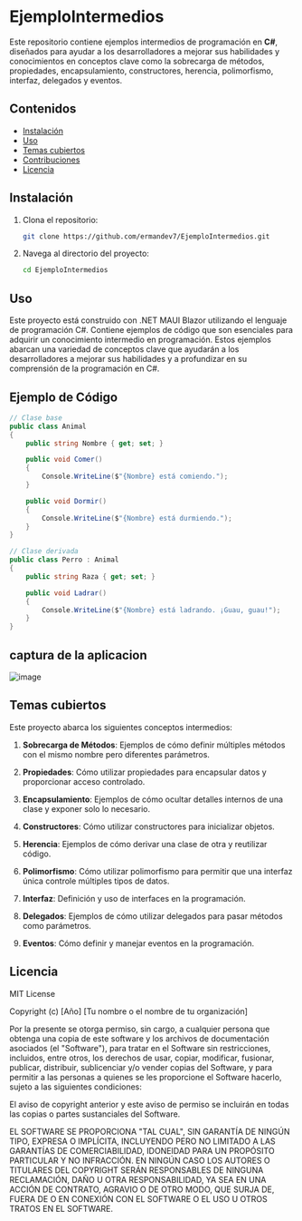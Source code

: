 # EjemploIntermedios

Este repositorio contiene ejemplos intermedios de programación en **C#**, diseñados para ayudar a los desarrolladores a mejorar sus habilidades y conocimientos en conceptos clave como la sobrecarga de métodos, propiedades, encapsulamiento, constructores, herencia, polimorfismo, interfaz, delegados y eventos.

## Contenidos

- [Instalación](#instalación)
- [Uso](#uso)
- [Temas cubiertos](#temas-cubiertos)
- [Contribuciones](#contribuciones)
- [Licencia](#licencia)

## Instalación

1. Clona el repositorio:

    ```bash
    git clone https://github.com/ermandev7/EjemploIntermedios.git
    ```

2. Navega al directorio del proyecto:

    ```bash
    cd EjemploIntermedios
    ```

## Uso

Este proyecto está construido con .NET MAUI Blazor utilizando el lenguaje de programación C#. Contiene ejemplos de código que son esenciales para adquirir un conocimiento intermedio en programación. Estos ejemplos abarcan una variedad de conceptos clave que ayudarán a los desarrolladores a mejorar sus habilidades y a profundizar en su comprensión de la programación en C#.

## Ejemplo de Código

```csharp
// Clase base
public class Animal
{
    public string Nombre { get; set; }

    public void Comer()
    {
        Console.WriteLine($"{Nombre} está comiendo.");
    }

    public void Dormir()
    {
        Console.WriteLine($"{Nombre} está durmiendo.");
    }
}

// Clase derivada
public class Perro : Animal
{
    public string Raza { get; set; }

    public void Ladrar()
    {
        Console.WriteLine($"{Nombre} está ladrando. ¡Guau, guau!");
    }
}
```
## captura de la aplicacion 
![image](https://github.com/user-attachments/assets/354e7e80-d7fb-478d-9093-504cdc68a07e)

## Temas cubiertos

Este proyecto abarca los siguientes conceptos intermedios:

1. **Sobrecarga de Métodos**: Ejemplos de cómo definir múltiples métodos con el mismo nombre pero diferentes parámetros.

2. **Propiedades**: Cómo utilizar propiedades para encapsular datos y proporcionar acceso controlado.

3. **Encapsulamiento**: Ejemplos de cómo ocultar detalles internos de una clase y exponer solo lo necesario.

4. **Constructores**: Cómo utilizar constructores para inicializar objetos.

5. **Herencia**: Ejemplos de cómo derivar una clase de otra y reutilizar código.

6. **Polimorfismo**: Cómo utilizar polimorfismo para permitir que una interfaz única controle múltiples tipos de datos.

7. **Interfaz**: Definición y uso de interfaces en la programación.

8. **Delegados**: Ejemplos de cómo utilizar delegados para pasar métodos como parámetros.

9. **Eventos**: Cómo definir y manejar eventos en la programación.

## Licencia
MIT License

Copyright (c) [Año] [Tu nombre o el nombre de tu organización]

Por la presente se otorga permiso, sin cargo, a cualquier persona que obtenga una copia de este software y los archivos de documentación asociados (el "Software"), para tratar en el Software sin restricciones, incluidos, entre otros, los derechos de usar, copiar, modificar, fusionar, publicar, distribuir, sublicenciar y/o vender copias del Software, y para permitir a las personas a quienes se les proporcione el Software hacerlo, sujeto a las siguientes condiciones:

El aviso de copyright anterior y este aviso de permiso se incluirán en todas las copias o partes sustanciales del Software.

EL SOFTWARE SE PROPORCIONA "TAL CUAL", SIN GARANTÍA DE NINGÚN TIPO, EXPRESA O IMPLÍCITA, INCLUYENDO PERO NO LIMITADO A LAS GARANTÍAS DE COMERCIABILIDAD, IDONEIDAD PARA UN PROPÓSITO PARTICULAR Y NO INFRACCIÓN. EN NINGÚN CASO LOS AUTORES O TITULARES DEL COPYRIGHT SERÁN RESPONSABLES DE NINGUNA RECLAMACIÓN, DAÑO U OTRA RESPONSABILIDAD, YA SEA EN UNA ACCIÓN DE CONTRATO, AGRAVIO O DE OTRO MODO, QUE SURJA DE, FUERA DE O EN CONEXIÓN CON EL SOFTWARE O EL USO U OTROS TRATOS EN EL SOFTWARE.

